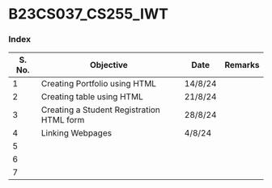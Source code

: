 ﻿# B23CS037_CS255_IWT
### Index
| S. No. | Objective                              | Date     | Remarks |
|--------|----------------------------------------|----------|---------|
| 1      | Creating Portfolio using HTML          | 14/8/24  |         |
| 2      | Creating table using HTML              | 21/8/24  |         |
| 3      | Creating a Student Registration HTML form | 28/8/24  |         |
| 4      | Linking Webpages                       | 4/8/24   |         |
| 5      |                                        |          |         |
| 6      |                                        |          |         |
| 7      |                                        |          |         |
	
